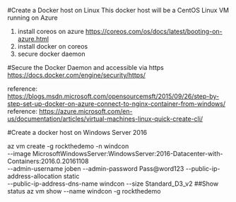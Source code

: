 #Create a Docker host on Linux
This docker host will be a CentOS Linux VM running on Azure

1. install coreos on azure
https://coreos.com/os/docs/latest/booting-on-azure.html
2. install docker on coreos
3. secure docker daemon

#Secure the Docker Daemon and accessible via https
https://docs.docker.com/engine/security/https/

reference: https://blogs.msdn.microsoft.com/opensourcemsft/2015/09/26/step-by-step-set-up-docker-on-azure-connect-to-nginx-container-from-windows/
reference: https://azure.microsoft.com/en-us/documentation/articles/virtual-machines-linux-quick-create-cli/

#Create a docker host on Windows Server 2016

az vm create -g rockthedemo -n windcon \
--image MicrosoftWindowsServer:WindowsServer:2016-Datacenter-with-Containers:2016.0.20161108 \
--admin-username joben --admin-password Pass@word123 --public-ip-address-allocation static \
--public-ip-address-dns-name windcon --size Standard_D3_v2 
##Show status
az vm show --name windcon -g rockthedemo
